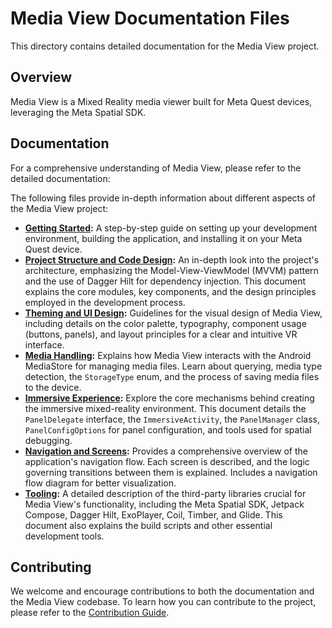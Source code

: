 # Media View Documentation Files

This directory contains detailed documentation for the Media View project.

## Overview

Media View is a Mixed Reality media viewer built for Meta Quest devices, leveraging the Meta Spatial SDK.

## Documentation

For a comprehensive understanding of Media View, please refer to the detailed documentation:

The following files provide in-depth information about different aspects of the Media View project:

- **[Getting Started](./GettingStarted.md):** A step-by-step guide on setting up your development environment, building the application, and installing it on your Meta Quest device.
- **[Project Structure and Code Design](./ProjectStructure.md):** An in-depth look into the project's architecture, emphasizing the Model-View-ViewModel (MVVM) pattern and the use of Dagger Hilt for dependency injection. This document explains the core modules, key components, and the design principles employed in the development process.
- **[Theming and UI Design](./ThemingAndDesign.md):**  Guidelines for the visual design of Media View, including details on the color palette, typography, component usage (buttons, panels), and layout principles for a clear and intuitive VR interface.
- **[Media Handling](./MediaHandling.md):** Explains how Media View interacts with the Android MediaStore for managing media files. Learn about querying, media type detection, the `StorageType` enum, and the process of saving media files to the device.
- **[Immersive Experience](./ImmersiveExperience.md):** Explore the core mechanisms behind creating the immersive mixed-reality environment. This document details the `PanelDelegate` interface, the `ImmersiveActivity`, the `PanelManager` class, `PanelConfigOptions` for panel configuration, and tools used for spatial debugging.
- **[Navigation and Screens](./NavigationAndScreens.md):**  Provides a comprehensive overview of the application's navigation flow. Each screen is described, and the logic governing transitions between them is explained. Includes a navigation flow diagram for better visualization.
- **[Tooling](./Tooling.md):**  A detailed description of the third-party libraries crucial for Media View's functionality, including the Meta Spatial SDK, Jetpack Compose, Dagger Hilt, ExoPlayer, Coil, Timber, and Glide. This document also explains the build scripts and other essential development tools.

## Contributing

We welcome and encourage contributions to both the documentation and the Media View codebase. To learn how you can contribute to the project, please refer to the [Contribution Guide](../CONTRIBUTING.md).
